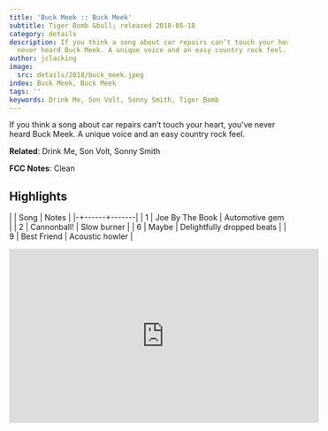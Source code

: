 ```yaml
---
title: 'Buck Meek :: Buck Meek'
subtitle: Tiger Bomb &bull; released 2018-05-18
category: details
description: If you think a song about car repairs can’t touch your heart, you’ve
  never heard Buck Meek. A unique voice and an easy country rock feel.
author: jclacking
image:
  src: details/2018/buck_meek.jpeg
index: Buck Meek, Buck Meek
tags: ''
keywords: Drink Me, Son Volt, Sonny Smith, Tiger Bomb
---
```

If you think a song about car repairs can’t touch your heart, you’ve never heard Buck Meek. A unique voice and an easy country rock feel.<!--more-->

**Related**: Drink Me, Son Volt, Sonny Smith

**FCC Notes**: Clean

## Highlights

| | Song | Notes |
|-+------+-------|
| 1 | Joe By The Book | Automotive gem |
| 2 | Cannonball! | Slow burner |
| 6 | Maybe | Delightfully dropped beats |
| 9 | Best Friend | Acoustic howler |

<div class="tlo-detail-video"><iframe width="560" height="315" src="https://www.youtube.com/embed/tyLq5s3UTi4" frameborder="0" allow="autoplay; encrypted-media" allowfullscreen></iframe></div>

